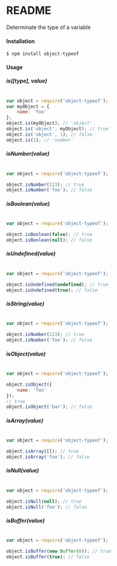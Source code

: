 README
=================

Determinate the type of a variable

#### Installation

``
$ npm install object-typeof
``

#### Usage


##### is([type], value)

```javascript

var object = require('object-typeof');
var myObject = {
	name: 'foo'
};
object.is(myObject); // 'object'
object.is('object', myObject); // true
object.is('object', 1); // false
object.is(1); // 'number'

```

##### isNumber(value)

```javascript

var object = require('object-typeof');

object.isNumber(123); // true
object.isNumber('foo'); // false

```

##### isBoolean(value)

```javascript

var object = require('object-typeof');

object.isBoolean(false); // true
object.isBoolean(null); // false

```

##### isUndefined(value)

```javascript

var object = require('object-typeof');

object.isUndefined(undefined); // true
object.isUndefined(true); // false

```

##### isString(value)

```javascript

var object = require('object-typeof');

object.isNumber(123); // true
object.isNumber('foo'); // false

```

##### isObject(value)

```javascript

var object = require('object-typeof');

object.isObject({
	name: 'foo'
}); 
// true
object.isObject('bar'); // false

```

##### isArray(value)

```javascript

var object = require('object-typeof');

object.isArray([]); // true
object.isArray('foo'); // false

```

##### isNull(value)

```javascript

var object = require('object-typeof');

object.isNull(null); // true
object.isNull('foo'); // false

```

##### isBuffer(value)

```javascript

var object = require('object-typeof');

object.isBuffer(new Buffer(0)); // true
object.isBuffer(true); // false

```